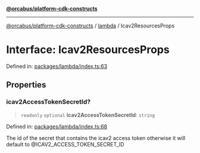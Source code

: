 [**@orcabus/platform-cdk-constructs**](../../../../README.md)

***

[@orcabus/platform-cdk-constructs](../../../../README.md) / [lambda](../README.md) / Icav2ResourcesProps

# Interface: Icav2ResourcesProps

Defined in: [packages/lambda/index.ts:63](https://github.com/OrcaBus/platform-cdk-constructs/blob/main/packages/lambda/index.ts#L63)

## Properties

### icav2AccessTokenSecretId?

> `readonly` `optional` **icav2AccessTokenSecretId**: `string`

Defined in: [packages/lambda/index.ts:68](https://github.com/OrcaBus/platform-cdk-constructs/blob/main/packages/lambda/index.ts#L68)

The id of the secret that contains the icav2 access token
otherwise it will default to @ICAV2_ACCESS_TOKEN_SECRET_ID
